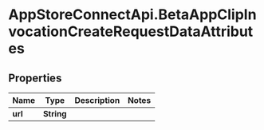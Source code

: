 # AppStoreConnectApi.BetaAppClipInvocationCreateRequestDataAttributes

## Properties

Name | Type | Description | Notes
------------ | ------------- | ------------- | -------------
**url** | **String** |  | 


